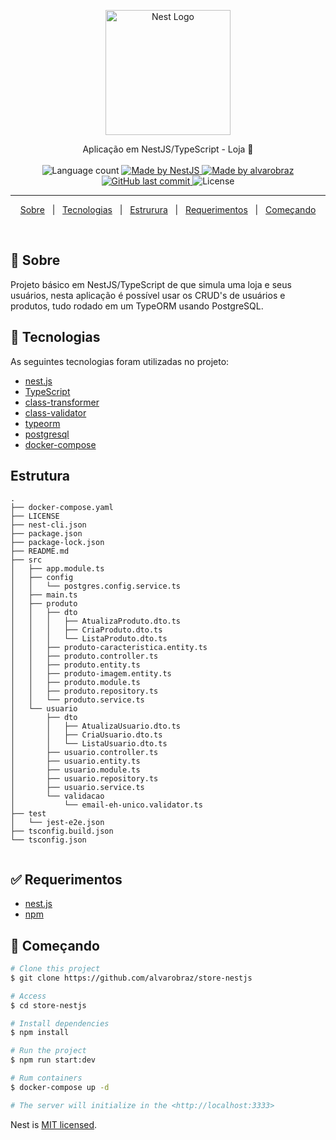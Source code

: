 

<p align="center">
  <a href="http://nestjs.com/" target="blank"><img src="https://nestjs.com/img/logo-small.svg" width="200" alt="Nest Logo" /></a>
</p>
<p align="center">
  Aplicação em NestJS/TypeScript - Loja 🚀
  <br>
  <br>

  <img alt="Language count" src="https://img.shields.io/github/repo-size/alvarobraz/store-nestjs"/>

  <a href="https://nestjs.com/">
    <img alt="Made by NestJS" src="https://img.shields.io/badge/made%20by-nestjs-%237519C1">
  </a>

  <a href="https://www.linkedin.com/in/alvarobraz/">
    <img alt="Made by alvarobraz" src="https://img.shields.io/badge/made%20by-alvarobraz-%237519C1">
  </a>

  <a href="https://github.com/alvarobraz/store-nestjs/commits/main">
    <img alt="GitHub last commit" src="https://img.shields.io/github/last-commit/alvarobraz/store-nestjs">
  </a>

  <img alt="License" src="https://img.shields.io/github/license/alvarobraz/store-nestjs">
</p>

---

<p align="center">
  <a href="#dart-sobre">Sobre</a> &#xa0; | &#xa0; 
  <a href="#rocket-tecnologias">Tecnologias</a> &#xa0; | &#xa0;
  <a href="#estrutura">Estrurura</a> &#xa0; | &#xa0;
  <a href="#white_check_mark-requerimentos">Requerimentos</a> &#xa0; | &#xa0;
  <a href="#checkered_flag-começando">Começando</a>
</p>

<br>

## :dart: Sobre ##

Projeto básico em NestJS/TypeScript de que simula uma loja e seus usuários, nesta aplicação é possível usar os CRUD's de usuários e produtos, tudo rodado em um TypeORM usando PostgreSQL.

## :rocket: Tecnologias ##

As seguintes tecnologias foram utilizadas no projeto:

- [nest.js](https://nestjs.com/)
- [TypeScript](https://www.typescriptlang.org/)
- [class-transformer](https://www.npmjs.com/package/class-transformer)
- [class-validator](https://www.npmjs.com/package/class-validator)
- [typeorm](https://typeorm.io/)
- [postgresql](https://www.postgresql.org/)
- [docker-compose](https://docs.docker.com/compose/)

## Estrutura ##
```
.
├── docker-compose.yaml
├── LICENSE
├── nest-cli.json
├── package.json
├── package-lock.json
├── README.md
├── src
│   ├── app.module.ts
│   ├── config
│   │   └── postgres.config.service.ts
│   ├── main.ts
│   ├── produto
│   │   ├── dto
│   │   │   ├── AtualizaProduto.dto.ts
│   │   │   ├── CriaProduto.dto.ts
│   │   │   └── ListaProduto.dto.ts
│   │   ├── produto-caracteristica.entity.ts
│   │   ├── produto.controller.ts
│   │   ├── produto.entity.ts
│   │   ├── produto-imagem.entity.ts
│   │   ├── produto.module.ts
│   │   ├── produto.repository.ts
│   │   └── produto.service.ts
│   └── usuario
│       ├── dto
│       │   ├── AtualizaUsuario.dto.ts
│       │   ├── CriaUsuario.dto.ts
│       │   └── ListaUsuario.dto.ts
│       ├── usuario.controller.ts
│       ├── usuario.entity.ts
│       ├── usuario.module.ts
│       ├── usuario.repository.ts
│       ├── usuario.service.ts
│       └── validacao
│           └── email-eh-unico.validator.ts
├── test
│   └── jest-e2e.json
├── tsconfig.build.json
└── tsconfig.json


```

## :white_check_mark: Requerimentos ##

- [nest.js](https://nestjs.com/)
- [npm](https://www.npmjs.com/)

## :checkered_flag: Começando ##

```bash
# Clone this project
$ git clone https://github.com/alvarobraz/store-nestjs

# Access
$ cd store-nestjs

# Install dependencies
$ npm install

# Run the project
$ npm run start:dev

# Rum containers
$ docker-compose up -d

# The server will initialize in the <http://localhost:3333>
```

Nest is [MIT licensed](LICENSE).

